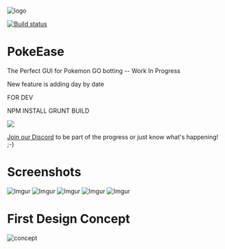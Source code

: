 ![logo](http://i.imgur.com/rKuTwCM.jpg)

[![Build status](https://ci.appveyor.com/api/projects/status/fcq8o3q7oj37imvw?svg=true)](https://ci.appveyor.com/project/jjskuld/pokeease)

# PokeEase
The Perfect GUI for Pokemon GO botting -- Work In Progress

New feature is adding day by date

FOR DEV

NPM INSTALL
GRUNT BUILD

<a href="https://discord.gg/Q9T2USY">
  <img src="https://discordapp.com/api/guilds/213010121356214272/widget.png?style=banner2"/>
</a>

<a href="https://discord.gg/Q9T2USY">Join our Discord</a> to be part of the progress or just know what's happening! ;-)

# Screenshots
![Imgur](http://i.imgur.com/IzobeE8.png)
![Imgur](http://i.imgur.com/wHAHtbn.png)
![Imgur](http://i.imgur.com/QPFbXTb.png)
![Imgur](http://i.imgur.com/60Nx1fV.png)
![Imgur](http://i.imgur.com/q178EsY.png)

# First Design Concept
![concept](http://i.imgur.com/In5TdQZ.jpg)
